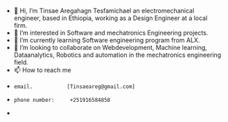- 👋 Hi, I’m Tinsae Aregahagn Tesfamichael an electromechanical engineer, based in Ethiopia, working as a Design Engineer at a local firm.
- 👀 I’m interested in Software and mechatronics Engineering projects.
- 🌱 I’m currently learning Software engineering program from ALX.
- 💞️ I’m looking to collaborate on Webdevelopment, Machine learning, Dataanalytics, Robotics and automation in the mechatronics engineering field.
- 📫 How to reach me 
-     email.           [Tinsaeareg@gmail.com]
-     phone number:     +251916584858
-      

<!---
Tinsuag/Tinsuag is a ✨ special ✨ repository because its `README.md` (this file) appears on your GitHub profile.
You can click the Preview link to take a look at your changes.
--->
